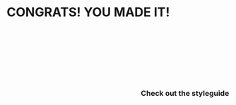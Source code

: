 # CONGRATS! YOU MADE IT!

### <svg class="icon icon--xxl icon--color-success"><use xlink:href="#ei-arrow-left"></use></svg> Check out the styleguide